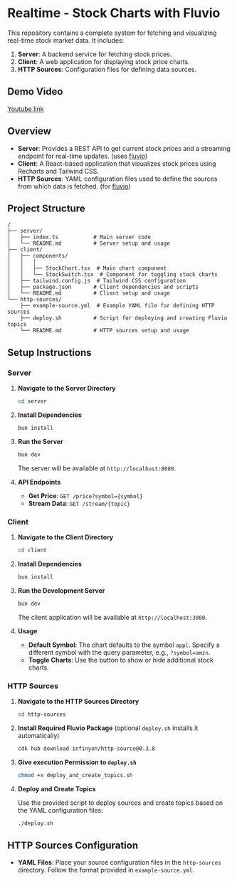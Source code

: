 # Realtime - Stock Charts with Fluvio

This repository contains a complete system for fetching and visualizing real-time stock market data. It includes:

1. **Server**: A backend service for fetching stock prices.
2. **Client**: A web application for displaying stock price charts.
3. **HTTP Sources**: Configuration files for defining data sources.

## Demo Video

[Youtube link](https://youtu.be/juJXBffE9jw)

## Overview

- **Server**: Provides a REST API to get current stock prices and a streaming endpoint for real-time updates. (uses [fluvio](https://www.fluvio.io/))
- **Client**: A React-based application that visualizes stock prices using Recharts and Tailwind CSS.
- **HTTP Sources**: YAML configuration files used to define the sources from which data is fetched. (for [fluvio](https://www.fluvio.io/))

## Project Structure

```
/
├── server/
│   ├── index.ts           # Main server code
│   └── README.md          # Server setup and usage
├── client/
│   ├── components/
│   │   │
│   │   ├── StockChart.tsx  # Main chart component
│   │   └── StockSwitch.tsx  # Component for toggling stock charts
│   ├── tailwind.config.js  # Tailwind CSS configuration
│   ├── package.json       # Client dependencies and scripts
│   └── README.md          # Client setup and usage
└── http-sources/
    ├── example-source.yml  # Example YAML file for defining HTTP sources
    ├── deploy.sh          # Script for deploying and creating Fluvio topics
    └── README.md          # HTTP sources setup and usage
```

## Setup Instructions

### Server

1. **Navigate to the Server Directory**

   ```bash
   cd server
   ```

2. **Install Dependencies**

   ```bash
   bun install
   ```

3. **Run the Server**

   ```bash
   bun dev
   ```

   The server will be available at `http://localhost:8080`.

4. **API Endpoints**

   - **Get Price**: `GET /price?symbol={symbol}`
   - **Stream Data**: `GET /stream/{topic}`

### Client

1. **Navigate to the Client Directory**

   ```bash
   cd client
   ```

2. **Install Dependencies**

   ```bash
   bun install
   ```

3. **Run the Development Server**

   ```bash
   bun dev
   ```

   The client application will be available at `http://localhost:3000`.

4. **Usage**

   - **Default Symbol**: The chart defaults to the symbol `appl`. Specify a different symbol with the query parameter, e.g., `?symbol=amzn`.
   - **Toggle Charts**: Use the button to show or hide additional stock charts.

### HTTP Sources

1. **Navigate to the HTTP Sources Directory**

   ```bash
   cd http-sources
   ```

2. **Install Required Fluvio Package** (optional `deploy.sh` installs it automatically)

   ```bash
   cdk hub download infinyon/http-source@0.3.8
   ```

3. **Give execution Permission to `deploy.sh`**

   ```bash
   chmod +x deploy_and_create_topics.sh
   ```

4. **Deploy and Create Topics**

   Use the provided script to deploy sources and create topics based on the YAML configuration files:

   ```bash
   ./deploy.sh
   ```

## HTTP Sources Configuration

- **YAML Files**: Place your source configuration files in the `http-sources` directory. Follow the format provided in `example-source.yml`.
